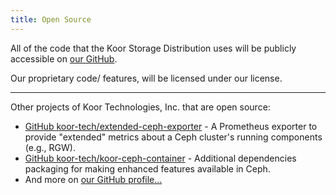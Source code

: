```yaml
---
title: Open Source
---
```


All of the code that the Koor Storage Distribution uses will be publicly accessible on [our GitHub](https://github.com/koor-tech).

Our proprietary code/ features, will be licensed under our license.

***

Other projects of Koor Technologies, Inc. that are open source:

* [GitHub koor-tech/extended-ceph-exporter](https://github.com/koor-tech/extended-ceph-exporter) - A Prometheus exporter to provide "extended" metrics about a Ceph cluster's running components (e.g., RGW).
* [GitHub koor-tech/koor-ceph-container](https://github.com/koor-tech/koor-ceph-container) - Additional dependencies packaging for making enhanced features available in Ceph.
* And more on [our GitHub profile...](https://github.com/koor-tech)

